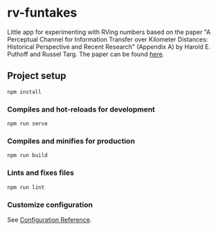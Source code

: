 # rv-funtakes

Little app for experimenting with RVing numbers based on the paper "A Perceptual Channel for Information Transfer over Kilometer Distances: Historical Perspective and Recent Research" (Appendix A) by Harold E. Puthoff and Russel Targ. The paper can be found [here](http://espresearch.com/espgeneral/Remote-Viewing-IEEE-1976.pdf).

## Project setup
```
npm install
```

### Compiles and hot-reloads for development
```
npm run serve
```

### Compiles and minifies for production
```
npm run build
```

### Lints and fixes files
```
npm run lint
```

### Customize configuration
See [Configuration Reference](https://cli.vuejs.org/config/).
